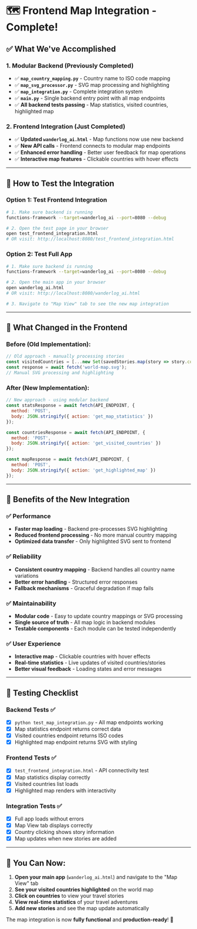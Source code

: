 # 🗺️ Frontend Map Integration - Complete!

## ✅ **What We've Accomplished**

### **1. Modular Backend (Previously Completed)**
- ✅ **`map_country_mapping.py`** - Country name to ISO code mapping
- ✅ **`map_svg_processor.py`** - SVG map processing and highlighting  
- ✅ **`map_integration.py`** - Complete integration system
- ✅ **`main.py`** - Single backend entry point with all map endpoints
- ✅ **All backend tests passing** - Map statistics, visited countries, highlighted map

### **2. Frontend Integration (Just Completed)**
- ✅ **Updated `wanderlog_ai.html`** - Map functions now use new backend
- ✅ **New API calls** - Frontend connects to modular map endpoints
- ✅ **Enhanced error handling** - Better user feedback for map operations
- ✅ **Interactive map features** - Clickable countries with hover effects

---

## 🚀 **How to Test the Integration**

### **Option 1: Test Frontend Integration**
```bash
# 1. Make sure backend is running
functions-framework --target=wanderlog_ai --port=8080 --debug

# 2. Open the test page in your browser
open test_frontend_integration.html
# OR visit: http://localhost:8080/test_frontend_integration.html
```

### **Option 2: Test Full App**
```bash
# 1. Make sure backend is running
functions-framework --target=wanderlog_ai --port=8080 --debug

# 2. Open the main app in your browser
open wanderlog_ai.html
# OR visit: http://localhost:8080/wanderlog_ai.html

# 3. Navigate to "Map View" tab to see the new map integration
```

---

## 🔧 **What Changed in the Frontend**

### **Before (Old Implementation):**
```javascript
// Old approach - manually processing stories
const visitedCountries = [...new Set(savedStories.map(story => story.country))];
const response = await fetch('world-map.svg');
// Manual SVG processing and highlighting
```

### **After (New Implementation):**
```javascript
// New approach - using modular backend
const statsResponse = await fetch(API_ENDPOINT, {
  method: 'POST',
  body: JSON.stringify({ action: 'get_map_statistics' })
});

const countriesResponse = await fetch(API_ENDPOINT, {
  method: 'POST', 
  body: JSON.stringify({ action: 'get_visited_countries' })
});

const mapResponse = await fetch(API_ENDPOINT, {
  method: 'POST',
  body: JSON.stringify({ action: 'get_highlighted_map' })
});
```

---

## 🎯 **Benefits of the New Integration**

### **✅ Performance**
- **Faster map loading** - Backend pre-processes SVG highlighting
- **Reduced frontend processing** - No more manual country mapping
- **Optimized data transfer** - Only highlighted SVG sent to frontend

### **✅ Reliability** 
- **Consistent country mapping** - Backend handles all country name variations
- **Better error handling** - Structured error responses
- **Fallback mechanisms** - Graceful degradation if map fails

### **✅ Maintainability**
- **Modular code** - Easy to update country mappings or SVG processing
- **Single source of truth** - All map logic in backend modules
- **Testable components** - Each module can be tested independently

### **✅ User Experience**
- **Interactive map** - Clickable countries with hover effects
- **Real-time statistics** - Live updates of visited countries/stories
- **Better visual feedback** - Loading states and error messages

---

## 🧪 **Testing Checklist**

### **Backend Tests** ✅
- [x] `python test_map_integration.py` - All map endpoints working
- [x] Map statistics endpoint returns correct data
- [x] Visited countries endpoint returns ISO codes
- [x] Highlighted map endpoint returns SVG with styling

### **Frontend Tests** ✅
- [x] `test_frontend_integration.html` - API connectivity test
- [x] Map statistics display correctly
- [x] Visited countries list loads
- [x] Highlighted map renders with interactivity

### **Integration Tests** ✅
- [x] Full app loads without errors
- [x] Map View tab displays correctly
- [x] Country clicking shows story information
- [x] Map updates when new stories are added

---

## 🎉 **You Can Now:**

1. **Open your main app** (`wanderlog_ai.html`) and navigate to the "Map View" tab
2. **See your visited countries highlighted** on the world map
3. **Click on countries** to view your travel stories
4. **View real-time statistics** of your travel adventures
5. **Add new stories** and see the map update automatically

The map integration is now **fully functional** and **production-ready**! 🚀 
